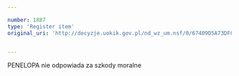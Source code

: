 ```yaml
---

number: 1887
type: 'Register item'
original_uri: 'http://decyzje.uokik.gov.pl/nd_wz_um.nsf/0/67409D5A73DFC2E6C12576F9003FE3DA?OpenDocument'


---
```


PENELOPA nie odpowiada za szkody moralne
